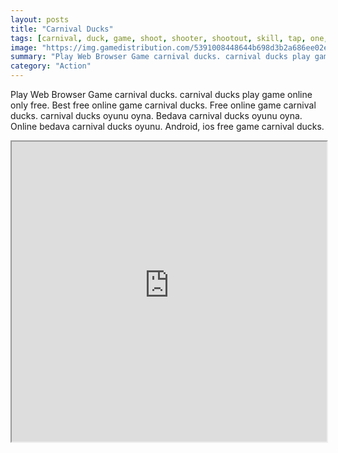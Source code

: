 ```yaml
---
layout: posts
title: "Carnival Ducks"
tags: [carnival, duck, game, shoot, shooter, shootout, skill, tap, one, free, online, games, oyna, game, free, games, play, play, games]
image: "https://img.gamedistribution.com/5391008448644b698d3b2a686ee02eca.jpg"
summary: "Play Web Browser Game carnival ducks. carnival ducks play game online only free. Best free online game carnival ducks. Free online game carnival ducks. carnival ducks oyunu oyna. Bedava carnival ducks oyunu oyna. Online bedava carnival ducks oyunu. Android, ios free game carnival ducks."
category: "Action"
---
```


Play Web Browser Game carnival ducks. carnival ducks play game online only free. Best free online game carnival ducks. Free online game carnival ducks. carnival ducks oyunu oyna. Bedava carnival ducks oyunu oyna. Online bedava carnival ducks oyunu. Android, ios free game carnival ducks.

<iframe width="100%" height="480px;" src="https://html5.gamedistribution.com/5391008448644b698d3b2a686ee02eca/"></iframe>